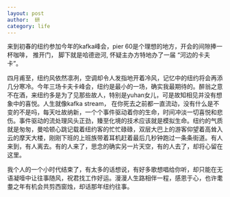```yaml
---
layout: post
author:  研
category: life
---
```

来到初春的纽约参加今年的kafka峰会，pier 60是个理想的地方，开会的间隙捧一杯咖啡， 推开门， 脚下就是哈德逊河, 怀疑主办方特地办了一届 “河边的卡夫卡”。  

四月甫至，纽约风依然凛冽，空调却令人发指地开着冷风，记忆中的纽约将会再添几分寒冷。今年三场卡夫卡峰会，纽约是最小的一场，确实我最期待的。醉翁之意不在酒，来纽约多是为了见那些故人，特别是yuhan女儿，可是故知相见并没有想象中的喜悦。人生就像kafka stream， 在你死去之前都一直流动，没有什么是不变的不是吗，每天吐故纳新，一个个事件驱动着你的生命，时间冲淡一切喜悦和悲伤。事件驱动的流处理风头正劲，臻至化境的技术应该就是模拟生命。纽约的气质就是匆匆，曼哈顿心跳记载着纽约客的忙忙碌碌，双层大巴上的游客仰望着高耸入云的摩天大楼，刚刚下班的上班族带着耳机赶着最后几秒钟跑过一条条街道。有人来到，有人离去。有的人来了，思念的确实另一片天空，有的人去了，却将心留在这里。  

我个人的一个小时代结束了，有太多的话想说，有好多歌想唱给你听，却只能在无语凝噎中让往事随风，祝君找工作好运。漫漫人生路相伴一程，感恩于心，也许耄耋之年有机会共剪西窗烛，却话那年纽约往事。  
